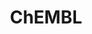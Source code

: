 ---
layout: default
bigquery: https://console.cloud.google.com/bigquery?p=patents-public-data&d=ebi_chembl&page=dataset
citation: '"The ChEMBL database in 2017." Anna Gaulton, Anne Hersey, Michał Nowotka,
  A Patrícia Bento, Jon Chambers, David Mendez, Prudence Mutowo, Francis Atkinson,
  Louisa J Bellis, Elena Cibrián-Uhalte, Mark Davies, Nathan Dedman, Anneli Karlsson,
  María Paula Magariños, John P Overington, George Papadatos, Ines Smit, Andrew R
  Leach Nucleic acids Research (2017) 45 (Database Issue), D945-D954'
contributors: European Bioinformatics Institute
cost: None
description: ChEMBL Data is a manually curated database of small molecules used in
  drug discovery, including information about existing patented drugs.
documentation: 'schema: https://www.ebi.ac.uk/chembl/db_schema


  '
last_edit: Mon, 04 Apr 2022 19:07:30 GMT
location: https://console.cloud.google.com/marketplace/product/google_patents_public_datasets/chembl
maintained_by: EMBL-EBI, an outstation of European Molecular Biology Laboratory
related_publications: '

  ChEMBL: towards direct deposition of bioassay data.


  Mendez D, Gaulton A, Bento AP, Chambers J, De Veij M, Félix E, Magariños MP, Mosquera
  JF, Mutowo P, Nowotka M, Gordillo-Marañón M, Hunter F, Junco L, Mugumbate G, Rodriguez-Lopez
  M, Atkinson F, Bosc N, Radoux CJ, Segura-Cabrera A, Hersey A, Leach AR.


  — Nucleic Acids Res. 2019; 47(D1):D930-D940. doi: 10.1093/nar/gky1075

  '
schema_fields: '[''max_phase_for_ind'', ''value'', ''parent_type'', ''idx'', ''site_id'',
  ''synonyms'', ''ddd_admr'', ''canonical_smiles'', ''mol_hrac_id'', ''isoform'',
  ''activity_count'', ''stem'', ''frac_class_id'', ''standard_text_value'', ''assay_param_id'',
  ''target_type'', ''src_compound_id'', ''delist_flag'', ''patent_no'', ''upper_value'',
  ''heavy_atoms'', ''pubmed_id'', ''status'', ''usan_year'', ''hrac_code'', ''potential_duplicate'',
  ''related_tid'', ''ad_type'', ''ref_url'', ''predbind_id'', ''chebi_par_id'', ''published_value'',
  ''uo_units'', ''accession'', ''result_flag'', ''topical'', ''curated_by'', ''qed_weighted'',
  ''label'', ''record_id'', ''level2_description'', ''mecref_id'', ''met_conversion'',
  ''year'', ''l5'', ''bei'', ''ridx'', ''confidence_score'', ''homologue'', ''source_domain_id'',
  ''num_lipinski_ro5_violations'', ''country'', ''rtb'', ''who_extra'', ''assay_tissue'',
  ''product_id'', ''ddd_value'', ''smid'', ''availability_type'', ''nda_type'', ''prod_pat_id'',
  ''assay_strain'', ''alert_set_id'', ''co_stem_id'', ''patent_use_code'', ''withdrawn_year'',
  ''oral'', ''level1_description'', ''aromatic_rings'', ''src_description'', ''mechanism_of_action'',
  ''protclasssyn_id'', ''src_id'', ''sei'', ''component_id'', ''active_ingredient'',
  ''binding_site_comment'', ''target_desc'', ''acd_most_bpka'', ''acd_logd'', ''metref_id'',
  ''assay_class_id'', ''substrate_record_id'', ''molecule_type'', ''submission_date'',
  ''text_value'', ''updated_by'', ''mol_atc_id'', ''num_alerts'', ''met_comment'',
  ''withdrawn_flag'', ''tbl'', ''withdrawn_reason'', ''domain_id'', ''applicant_full_name'',
  ''ingredient'', ''activity_comment'', ''compound_key'', ''chembl_id'', ''title'',
  ''irac_code'', ''mw_freebase'', ''downgraded'', ''src_short_name'', ''parent_molregno'',
  ''assay_source'', ''mc_target_name'', ''protein_class_synonym'', ''inorganic_flag'',
  ''hba'', ''level2'', ''sequence_md5sum'', ''ap_id'', ''description'', ''targcomp_id'',
  ''assay_subcellular_fraction'', ''pref_name'', ''cell_source_tissue'', ''compound_name'',
  ''enzyme_tid'', ''end_position'', ''disease_efficacy'', ''molregno'', ''standard_units'',
  ''alert_id'', ''oc_id'', ''relationship_type'', ''mec_id'', ''usan_stem'', ''species_group_flag'',
  ''usan_substem'', ''activity_id'', ''comments'', ''major_class'', ''site_name'',
  ''molecular_species'', ''max_phase'', ''journal'', ''alert_name'', ''innovator_company'',
  ''protein_class_desc'', ''published_units'', ''bao_format'', ''warnref_id'', ''domain_type'',
  ''short_name'', ''dosed_ingredient'', ''drug_product_flag'', ''standard_inchi'',
  ''organism'', ''l7'', ''priority'', ''bao_endpoint'', ''start_position'', ''bao_id'',
  ''level3_description'', ''set_name'', ''cpd_str_alert_id'', ''action_type'', ''confidence'',
  ''molecular_mechanism'', ''frac_code'', ''mc_tax_id'', ''version'', ''src_assay_id'',
  ''bto_id'', ''uberon_id'', ''rgid'', ''usan_stem_definition'', ''indication_class'',
  ''standard_upper_value'', ''efo_id'', ''first_approval'', ''parent_go_id'', ''cell_source_organism'',
  ''cell_source_tax_id'', ''db_source'', ''cx_most_apka'', ''mutation'', ''psa'',
  ''trade_name'', ''le'', ''prediction_method'', ''cx_logd'', ''cell_id'', ''assay_cell_type'',
  ''ddd_comment'', ''std_act_id'', ''hbd'', ''num_ro5_violations'', ''cx_logp'', ''domain_name'',
  ''parameter_type'', ''issue'', ''chirality'', ''l8'', ''relationship'', ''orig_description'',
  ''cell_description'', ''assay_tax_id'', ''patent_id'', ''acd_logp'', ''compd_id'',
  ''met_id'', ''irac_class_id'', ''research_stem'', ''protein_class_id'', ''name'',
  ''variant_id'', ''site_residues'', ''pchembl_value'', ''enzyme_name'', ''actsm_id'',
  ''level4'', ''abstract'', ''cx_most_bpka'', ''published_relation'', ''doi'', ''polymer_flag'',
  ''company'', ''normal_range_min'', ''cell_ontology_id'', ''relationship_desc'',
  ''l3'', ''direct_interaction'', ''as_id'', ''black_box_warning'', ''source'', ''warning_description'',
  ''full_mwt'', ''mc_target_accession'', ''doc_type'', ''definition'', ''volume'',
  ''l2'', ''who_name'', ''relation'', ''first_in_class'', ''ro3_pass'', ''hba_lipinski'',
  ''assay_category'', ''doc_id'', ''mc_organism'', ''acd_most_apka'', ''warning_class'',
  ''publication_number'', ''sequence'', ''first_page'', ''withdrawn_class'', ''target_mapping'',
  ''metabolite_record_id'', ''cl_lincs_id'', ''mesh_id'', ''parenteral'', ''qudt_units'',
  ''selectivity_comment'', ''tid_fixed'', ''hrac_class_id'', ''parent_id'', ''units'',
  ''component_synonym'', ''mesh_heading'', ''sitecomp_id'', ''entity_id'', ''standard_value'',
  ''published_type'', ''structure_type'', ''ass_cls_map_id'', ''strength'', ''subgroup'',
  ''molsyn_id'', ''type'', ''therapeutic_flag'', ''prodrug'', ''go_id'', ''warning_id'',
  ''mc_target_type'', ''syn_type'', ''indref_id'', ''ref_type'', ''smarts'', ''db_version'',
  ''caloha_id'', ''clo_id'', ''formulation_id'', ''assay_type'', ''level5'', ''alogp'',
  ''component_type'', ''level1'', ''comp_class_id'', ''assay_test_type'', ''tissue_id'',
  ''assay_id'', ''pathway_id'', ''mw_monoisotopic'', ''efo_term'', ''data_validity_comment'',
  ''biocomp_id'', ''assay_organism'', ''cellosaurus_id'', ''ddd_id'', ''withdrawn_country'',
  ''usan_stem_id'', ''natural_product'', ''level3'', ''ref_id'', ''toid'', ''level4_description'',
  ''dosage_form'', ''stat'', ''creation_date'', ''job_id'', ''standard_inchi_key'',
  ''molfile'', ''path'', ''previous_company'', ''warning_year'', ''l4'', ''authors'',
  ''mechanism_comment'', ''last_active'', ''normal_range_max'', ''aspect'', ''warning_type'',
  ''standard_type'', ''mol_frac_id'', ''comp_go_id'', ''parameter_value'', ''res_stem_id'',
  ''drug_substance_flag'', ''l1'', ''approval_date'', ''standard_relation'', ''aidx'',
  ''l6'', ''tid'', ''full_molformula'', ''route'', ''class_level'', ''cell_name'',
  ''ddd_units'', ''class_type'', ''standard_flag'', ''cidx'', ''lle'', ''patent_expire_date'',
  ''drugind_id'', ''annotation'', ''compsyn_id'', ''log_id'', ''entity_type'', ''warning_country'',
  ''targrel_id'', ''helm_notation'', ''pathway_key'', ''last_page'', ''atc_code'',
  ''stem_class'', ''tax_id'', ''active_molregno'', ''updated_on'', ''domain_description'',
  ''assay_desc'', ''curation_comment'', ''hbd_lipinski'', ''mol_irac_id'', ''drug_record_id'']'
shortname: chembl
tags:
- biotechnology
- health
- chemical
- bioinformatics
- medical
terms_of_use: CC BY-SA 3.0
title: ChEMBL
uuid: e232a192-965c-4ec9-904c-155b6dfe56c5
---